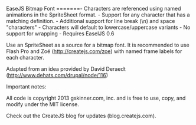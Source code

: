 EaseJS Bitmap Font
=======- Characters are referenced using named animations in the SpriteSheet format.
       - Support for any character that has a matching definition.
       - Additional support for line break (\n) and space "characters"
       - Characters will default to lowercase/uppercase variants
       - No support for wrapping
       - Requires EaselJS 0.6

Use an SpriteSheet as a source for a bitmap font. It is recommended to use Flash Pro and Zoë (http://createjs.com/zoe) with named frame labels for each character.

Adapted from an idea provided by David Deraedt (http://www.dehats.com/drupal/node/116)

Important notes:


All code is copyright 2013 gskinner.com, inc. and is free to use, copy, and modify under the MIT license.

Check out the CreateJS blog for updates (blog.createjs.com).